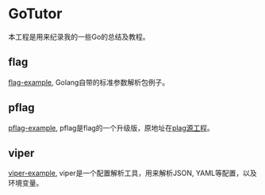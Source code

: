# GoTutor
本工程是用来纪录我的一些Go的总结及教程。

## flag
[flag-example](flag-example), Golang自带的标准参数解析包例子。

## pflag
[pflag-example](pflag-example), pflag是flag的一个升级版，原地址在[plag源工程](https://github.com/ogier/pflag)。

## viper
[viper-example](viper-example), viper是一个配置解析工具，用来解析JSON, YAML等配置，以及环境变量。
